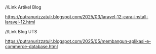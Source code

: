 //Link Artikel Blog

https://putranurizzatulr.blogspot.com/2025/03/laravel-12-cara-install-laravel-12.html

//Link Blog UTS

https://putranurizzatulr.blogspot.com/2025/05/membangun-aplikasi-e-commerce-database.html